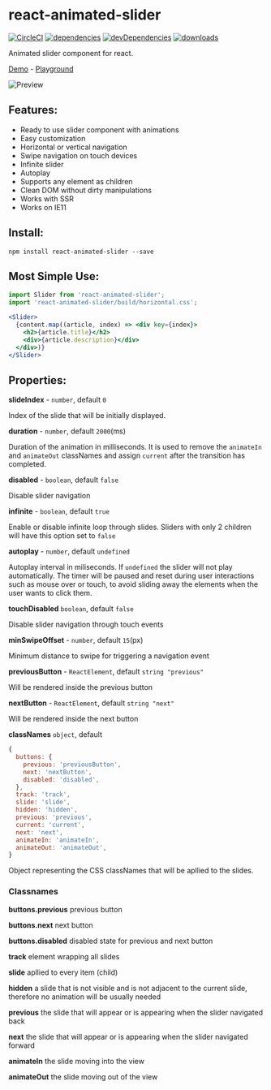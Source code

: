 # react-animated-slider

[![CircleCI](https://circleci.com/gh/erichbehrens/react-animated-slider/tree/master.svg?style=shield)](https://circleci.com/gh/erichbehrens/react-animated-slider/tree/master)
[![dependencies](https://david-dm.org/erichbehrens/react-animated-slider.svg)](https://david-dm.org/erichbehrens/react-animated-slider)
[![devDependencies](https://david-dm.org/erichbehrens/react-animated-slider/dev-status.svg)](https://david-dm.org/erichbehrens/react-animated-slider?type=dev)
[![downloads](https://img.shields.io/npm/dt/react-animated-slider.svg)](https://www.npmjs.com/package/react-animated-slider)

Animated slider component for react.

[Demo](https://p582xl40j.codesandbox.io/) - [Playground](https://codesandbox.io/s/p582xl40j)

![Preview](https://res.cloudinary.com/riangle/image/upload/v1511700118/react-animated-slider_qqedfm.png)

## Features:

- Ready to use slider component with animations
- Easy customization
- Horizontal or vertical navigation
- Swipe navigation on touch devices
- Infinite slider
- Autoplay
- Supports any element as children
- Clean DOM without dirty manipulations
- Works with SSR
- Works on IE11

## Install:

```
npm install react-animated-slider --save
```

## Most Simple Use:

```jsx
import Slider from 'react-animated-slider';
import 'react-animated-slider/build/horizontal.css';

<Slider>
  {content.map((article, index) => <div key={index}>
    <h2>{article.title}</h2>
    <div>{article.description}</div>
  </div>)}
</Slider>
```

## Properties:

**slideIndex** - `number`, default `0`

Index of the slide that will be initially displayed.

**duration** - `number`, default `2000`(ms)

Duration of the animation in milliseconds. It is used to remove the `animateIn` and `animateOut` classNames and assign `current` after the transition has completed.

**disabled** - `boolean`, default `false`

Disable slider navigation

**infinite** - `boolean`, default `true`

Enable or disable infinite loop through slides. Sliders with only 2 children will have this option set to `false`

**autoplay** - `number`, default `undefined`

Autoplay interval in miliseconds. If `undefined` the slider will not play automatically. The timer will be paused and reset during user interactions such as mouse over or touch, to avoid sliding away the elements when the user wants to click them.

**touchDisabled** `boolean`, default `false`

Disable slider navigation through touch events

**minSwipeOffset** - `number`, default `15`(px)

Minimum distance to swipe for triggering a navigation event

**previousButton** - `ReactElement`, default  `string "previous"`

Will be rendered inside the previous button

**nextButton** - `ReactElement`, default `string "next"`

Will be rendered inside the next button

**classNames** `object`, default

```js
{
  buttons: {
    previous: 'previousButton',
    next: 'nextButton',
    disabled: 'disabled',
  },
  track: 'track',
  slide: 'slide',
  hidden: 'hidden',
  previous: 'previous',
  current: 'current',
  next: 'next',
  animateIn: 'animateIn',
  animateOut: 'animateOut',
}
```

Object representing the CSS classNames that will be apllied to the slides.

### Classnames

**buttons.previous** previous button

**buttons.next** next button

**buttons.disabled** disabled state for previous and next button

**track** element wrapping all slides

**slide** apllied to every item (child)

**hidden** a slide that is not visible and is not adjacent to the current slide, therefore no animation will be usually needed

**previous** the slide that will appear or is appearing when the slider navigated back

**next** the slide that will appear or is appearing when the slider navigated forward

**animateIn** the slide moving into the view

**animateOut** the slide moving out of the view
